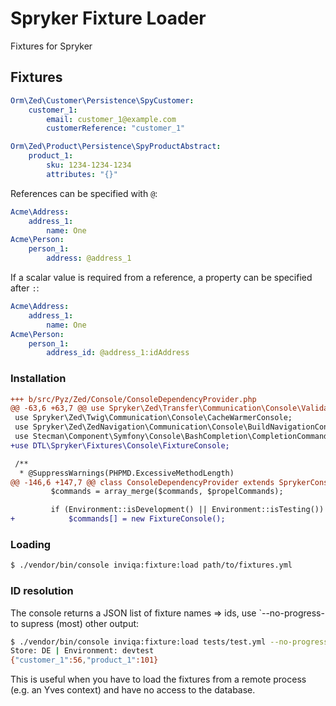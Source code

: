 Spryker Fixture Loader
======================

Fixtures for Spryker

## Fixtures

```yaml
Orm\Zed\Customer\Persistence\SpyCustomer:
    customer_1:
        email: customer_1@example.com
        customerReference: "customer_1"

Orm\Zed\Product\Persistence\SpyProductAbstract:
    product_1:
        sku: 1234-1234-1234
        attributes: "{}"
```

References can be specified with `@`:

```yaml
Acme\Address:
    address_1:
        name: One
Acme\Person:
    person_1:
        address: @address_1
```

If a scalar value is required from a reference, a property can be specified
after `:`:

```yaml
Acme\Address:
    address_1:
        name: One
Acme\Person:
    person_1:
        address_id: @address_1:idAddress
```

### Installation

```diff
+++ b/src/Pyz/Zed/Console/ConsoleDependencyProvider.php
@@ -63,6 +63,7 @@ use Spryker\Zed\Transfer\Communication\Console\ValidatorConsole;
 use Spryker\Zed\Twig\Communication\Console\CacheWarmerConsole;
 use Spryker\Zed\ZedNavigation\Communication\Console\BuildNavigationConsole;
 use Stecman\Component\Symfony\Console\BashCompletion\CompletionCommand;
+use DTL\Spryker\Fixtures\Console\FixtureConsole;

 /**
  * @SuppressWarnings(PHPMD.ExcessiveMethodLength)
@@ -146,6 +147,7 @@ class ConsoleDependencyProvider extends SprykerConsoleDependencyProvider
         $commands = array_merge($commands, $propelCommands);

         if (Environment::isDevelopment() || Environment::isTesting()) {
+            $commands[] = new FixtureConsole();
```

### Loading

```bash
$ ./vendor/bin/console inviqa:fixture:load path/to/fixtures.yml
```

### ID resolution

The console returns a JSON list of fixture names => ids, use `--no-progress-
to supress (most) other output:

```bash
$ ./vendor/bin/console inviqa:fixture:load tests/test.yml --no-progress
Store: DE | Environment: devtest
{"customer_1":56,"product_1":101}
```

This is useful when you have to load the fixtures from a remote process (e.g.
an Yves context) and have no access to the database.

